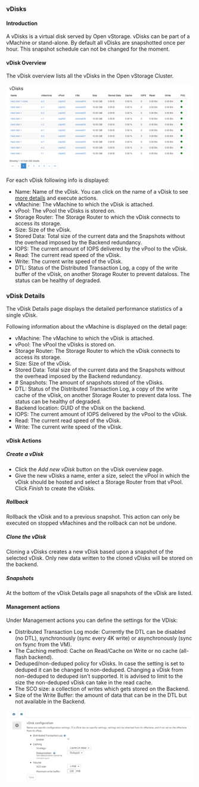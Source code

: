 ### vDisks


#### Introduction

A vDisks is a virtual disk served by Open vStorage. vDisks can be part
of a vMachine or stand-alone. By default all vDisks are snapshotted once
per hour. This snapshot schedule can not be changed for the moment.

#### vDisk Overview

The vDisk overview lists all the vDisks in the Open vStorage Cluster.

![](../../Images/vdisk_overview.png)


For each vDisk following info is displayed:

-   Name: Name of the vDisk. You can click on the name of a vDisk to see
    [more details](#vdisk_details) and execute actions.
-   vMachine: The vMachine to which the vDisk is attached.
-   vPool: The vPool the vDisks is stored on.
-   Storage Router: The  Storage Router to which the vDisk connects
    to access its storage.
-   Size: Size of the vDisk.
-   Stored Data: Total size of the current data and the Snapshots
    without the overhead imposed by the Backend redundancy.
-   IOPS: The current amount of IOPS delivered by the vPool to the
    vDisk.
-   Read: The current read speed of the vDisk.
-   Write: The current write speed of the vDisk.
-   DTL: Status of the Distributed Transaction Log, a copy of the write buffer of the
    vDisk, on another Storage Router to prevent dataloss. The status can be healthy
    of degraded.

### <a name="vdisk_details"></a>vDisk Details

The vDisk Details page displays the detailed performance statistics of a
single vDisk.

Following information about the vMachine is displayed on the detail
page:

-   vMachine: The vMachine to which the vDisk is attached.
-   vPool: The vPool the vDisks is stored on.
-   Storage Router: The Storage Router to which the vDisk connects to
    access its storage.
-   Size: Size of the vDisk.
-   Stored Data: Total size of the current data and the Snapshots
    without the overhead imposed by the Backend redundancy.
-   \# Snapshots: The amount of snapshots stored of the vDisks.
-   DTL: Status of the Distributed Transaction Log, a copy of the write cache of the
    vDisk, on another Storage Router to prevent data loss. The status can be healthy
    of degraded.
-   Backend location: GUID of the vDisk on the backend.
-   IOPS: The current amount of IOPS delivered by the vPool to the
    vDisk.
-   Read: The current read speed of the vDisk.
-   Write: The current write speed of the vDisk.

#### vDisk Actions

##### Create a vDisk
-   Click the *Add new vDisk* button on the vDisk overview page.
-   Give the new vDisks a name, enter a size, select the vPool in which the vDisk should be hosted and select a Storage Router from that vPool. Click *Finish* to create the vDisks.

##### Rollback

Rollback the vDisk and to a previous
snapshot. This action can only be executed on stopped vMachines and the
rollback can not be undone.

##### Clone the vDisk

Cloning a vDisks creates a new vDisk based upon a snapshot of the selected vDisk. Only new data written to the cloned vDisks will be stored on the backend.

##### Snapshots

At the bottom of the vDisk Details page all snapshots of the vDisk are
listed.

#### Management actions
Under Management actions you can define the settings for the VDisk:
-   Distributed Transaction Log mode: Currently the DTL can be disabled (no DTL), synchronously (sync every 4K write) or asynchronously (sync on fsync from the VM).
-   The Caching method: Cache on Read/Cache on Write or no cache (all-flash backend).
-   Deduped/non-deduped policy for vDisks. In case the setting is set to deduped it can be changed to non-deduped. Changing a vDisk from non-deduped to deduped isn't supported. It is advised to limit to the size the non-deduped vDisk can take in the read cache.
-   The SCO size: a collection of writes which gets stored on the Backend.
-   Size of the Write Buffer: the amount of data that can be in the DTL but not available in the Backend.

![](../../Images/vdiskconfigsettings.png)